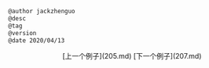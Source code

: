 
```markdown
@author jackzhenguo
@desc
@tag
@version 
@date 2020/04/13
```
		     

<center>[上一个例子](205.md)    [下一个例子](207.md)</center>